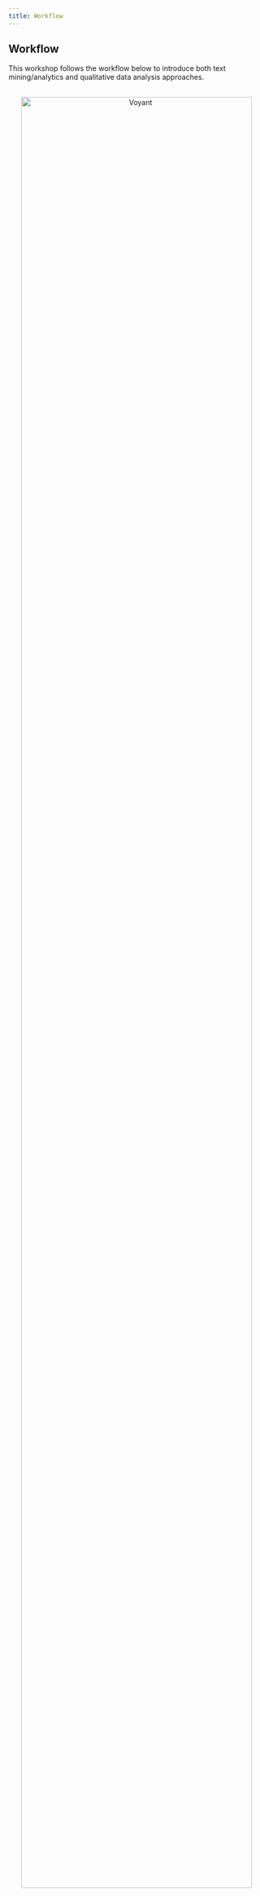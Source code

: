 ```yaml
---
title: Workflow
---
```


## Workflow

This workshop follows the workflow below to introduce both text mining/analytics and qualitative data analysis approaches. 

<br>

<center><img src="https://shanghai.hosting.nyu.edu/data/workshops/workflow.png" alt="Voyant" width="95%"/></center>
